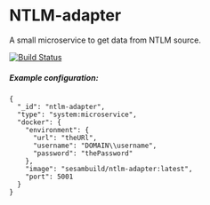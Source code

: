 # NTLM-adapter  

A small microservice to get data from NTLM source.


[![Build Status](https://travis-ci.org/sesam-community/sesam-ntlm-adapter.svg?branch=master)](https://travis-ci.org/sesam-community/sesam-ntlm-adapter)

##### Example configuration:

```
{
  "_id": "ntlm-adapter",
  "type": "system:microservice",
  "docker": {
    "environment": {
      "url": "theURl",
      "username": "DOMAIN\\username",
      "password": "thePassword"
    },
    "image": "sesambuild/ntlm-adapter:latest",
    "port": 5001
  }
}
```

